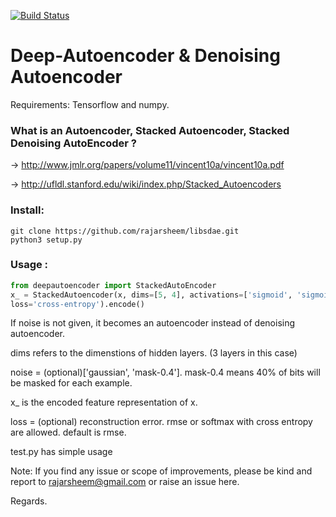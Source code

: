[![Build Status](https://travis-ci.org/rajarsheem/libsdae.svg?branch=master)](https://travis-ci.org/rajarsheem/libsdae)
# Deep-Autoencoder & Denoising Autoencoder
Requirements: Tensorflow and numpy.

### What is an Autoencoder, Stacked Autoencoder, Stacked Denoising AutoEncoder ?
-> http://www.jmlr.org/papers/volume11/vincent10a/vincent10a.pdf

-> http://ufldl.stanford.edu/wiki/index.php/Stacked_Autoencoders

### Install:
```
git clone https://github.com/rajarsheem/libsdae.git
python3 setup.py
```

### Usage :
```python
from deepautoencoder import StackedAutoEncoder
x_ = StackedAutoencoder(x, dims=[5, 4], activations=['sigmoid', 'sigmoid'], noise='gaussian', epoch=1000, 
loss='cross-entropy').encode()
```

If noise is not given, it becomes an autoencoder instead of denoising autoencoder.

dims refers to the dimenstions of hidden layers. (3 layers in this case)

noise = (optional)['gaussian', 'mask-0.4']. mask-0.4 means 40% of bits will be masked for each example.

x_ is the encoded feature representation of x.

loss = (optional) reconstruction error. rmse or softmax with cross entropy are allowed. default is rmse.

test.py has simple usage

Note: If you find any issue or scope of improvements, please be kind and report to rajarsheem@gmail.com or raise an issue here.

Regards.
